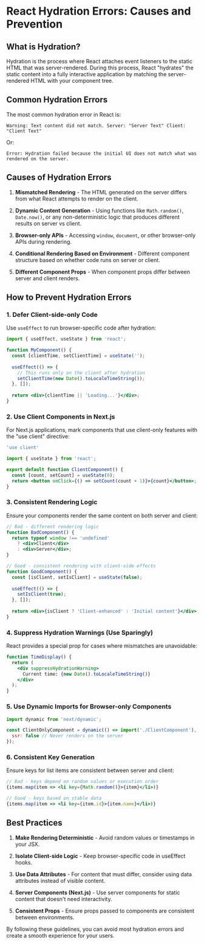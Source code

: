 # React Hydration Errors: Causes and Prevention

## What is Hydration?

Hydration is the process where React attaches event listeners to the static HTML that was server-rendered. During this process, React "hydrates" the static content into a fully interactive application by matching the server-rendered HTML with your component tree.

## Common Hydration Errors

The most common hydration error in React is:

```
Warning: Text content did not match. Server: "Server Text" Client: "Client Text"
```

Or:

```
Error: Hydration failed because the initial UI does not match what was rendered on the server.
```

## Causes of Hydration Errors

1. **Mismatched Rendering** - The HTML generated on the server differs from what React attempts to render on the client.

2. **Dynamic Content Generation** - Using functions like `Math.random()`, `Date.now()`, or any non-deterministic logic that produces different results on server vs client.

3. **Browser-only APIs** - Accessing `window`, `document`, or other browser-only APIs during rendering.

4. **Conditional Rendering Based on Environment** - Different component structure based on whether code runs on server or client.

5. **Different Component Props** - When component props differ between server and client renders.

## How to Prevent Hydration Errors

### 1. Defer Client-side-only Code

Use `useEffect` to run browser-specific code after hydration:

```jsx
import { useEffect, useState } from 'react';

function MyComponent() {
  const [clientTime, setClientTime] = useState('');
  
  useEffect(() => {
    // This runs only on the client after hydration
    setClientTime(new Date().toLocaleTimeString());
  }, []);
  
  return <div>{clientTime || 'Loading...'}</div>;
}
```

### 2. Use Client Components in Next.js

For Next.js applications, mark components that use client-only features with the "use client" directive:

```jsx
'use client'

import { useState } from 'react';

export default function ClientComponent() {
  const [count, setCount] = useState(0);
  return <button onClick={() => setCount(count + 1)}>{count}</button>;
}
```

### 3. Consistent Rendering Logic

Ensure your components render the same content on both server and client:

```jsx
// Bad - different rendering logic
function BadComponent() {
  return typeof window !== 'undefined' 
    ? <div>Client</div> 
    : <div>Server</div>;
}

// Good - consistent rendering with client-side effects
function GoodComponent() {
  const [isClient, setIsClient] = useState(false);
  
  useEffect(() => {
    setIsClient(true);
  }, []);
  
  return <div>{isClient ? 'Client-enhanced' : 'Initial content'}</div>;
}
```

### 4. Suppress Hydration Warnings (Use Sparingly)

React provides a special prop for cases where mismatches are unavoidable:

```jsx
function TimeDisplay() {
  return (
    <div suppressHydrationWarning>
      Current time: {new Date().toLocaleTimeString()}
    </div>
  );
}
```

### 5. Use Dynamic Imports for Browser-only Components

```jsx
import dynamic from 'next/dynamic';

const ClientOnlyComponent = dynamic(() => import('./ClientComponent'), {
  ssr: false // Never renders on the server
});
```

### 6. Consistent Key Generation

Ensure keys for list items are consistent between server and client:

```jsx
// Bad - keys depend on random values or execution order
{items.map(item => <li key={Math.random()}>{item}</li>)}

// Good - keys based on stable data
{items.map(item => <li key={item.id}>{item.name}</li>)}
```

## Best Practices

1. **Make Rendering Deterministic** - Avoid random values or timestamps in your JSX.

2. **Isolate Client-side Logic** - Keep browser-specific code in useEffect hooks.

3. **Use Data Attributes** - For content that must differ, consider using data attributes instead of visible content.

4. **Server Components (Next.js)** - Use server components for static content that doesn't need interactivity.

5. **Consistent Props** - Ensure props passed to components are consistent between environments.

By following these guidelines, you can avoid most hydration errors and create a smooth experience for your users. 